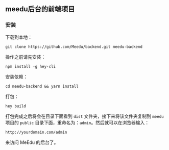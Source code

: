 ## meedu后台的前端项目

### 安装

下载到本地：

```
git clone https://github.com/Meedu/backend.git meedu-backend
```

操作之前请先安装：

```
npm install -g hey-cli
```

安装依赖：

```
cd meedu-backend && yarn install
```

打包：

```
hey build
```

打包完成之后将会在目录下面看到 `dist` 文件夹，接下来将该文件夹复制到 `meedu` 项目的 `public` 目录下面，重命名为：`admin`。然后就可以在浏览器输入：

```
http://yourdomain.com/admin
```

来访问 MeEdu 的后台了。